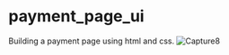 # payment_page_ui
Building a payment page using html and css.
![Capture8](https://user-images.githubusercontent.com/8805744/200028598-346fbcce-bac8-4d5e-be1a-8f9b87568029.PNG)
